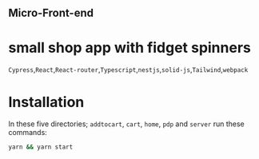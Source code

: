 ## Micro-Front-end
# small shop app with fidget spinners
`Cypress`,`React`,`React-router`,`Typescript`,`nestjs`,`solid-js`,`Tailwind`,`webpack`

# Installation

In these five directories; `addtocart`, `cart`, `home`, `pdp` and `server` run these commands:

```sh
yarn && yarn start
```
